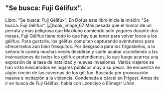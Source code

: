 ## "Se busca: Fuji Gélifux".
Libro: "Se busca: Fuji Gélifux".
En Dofus este libro inicia la misión: "Se busca: Fuji Gélifux".
![book_image_67](https://media.discordapp.net/attachments/1105643336989159555/1105648208866201711/67.jpg)
Más pesada que el humor de un perrata y más peligrosa que Maxilubo comiendo solo yogures durante dos meses, Fuji Gélifux tiene todo lo que hay que tener para volver locos a los gélifux. Para gustarle, los gélifux compiten capturando aventureros para ofrecérselos aún bien fresquitos.
Por desgracia para los frigosteños, a la señora le cuesta muchas veces decidirse y suele acabar accediendo a las insinuaciones de todos los gélifux pretendientes, lo que luego acarrea una explosión de la tasa de natalidad y nuevas invasiones.
Varios viajeros se han visto eviscerados en lugares públicos muy a su pesar.
Se encuentra en algún rincón de las cavernas de los gélifux.
Buscada por provocación masiva e incitación a la violencia.
Condenada a cárcel en Frigost.
Antes de ir en busca de Fuji Gélifux, habla con Lzonciyo o Elmegrr Uñón.